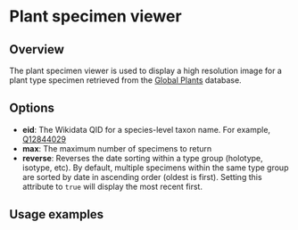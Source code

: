 # Plant specimen viewer

## Overview
The plant specimen viewer is used to display a high resolution image for a plant type specimen retrieved from the [Global Plants](https://https://plants.jstor.org) database.

## Options
- __eid__:  The Wikidata QID for a species-level taxon name.  For example, [Q12844029](https://www.wikidata.org/entity/Q624242)
- __max__: The maximum number of specimens to return
- __reverse__:  Reverses the date sorting within a type group (holotype, isotype, etc).  By default, multiple specimens within the same type group are sorted by date in ascending order (oldest is first).  Setting this attribute to `true` will display the most recent first.

## Usage examples
